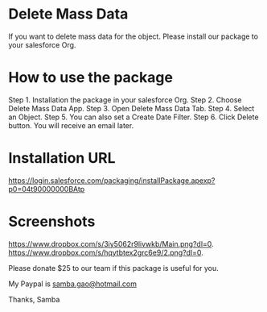 # Delete Mass Data
 If you want to delete mass data for the object. Please install our package to your salesforce Org.
 
# How to use the package
 Step 1. Installation the package in your salesforce Org. 
 Step 2. Choose Delete Mass Data App. 
 Step 3. Open Delete Mass Data Tab. 
 Step 4. Select an Object. 
 Step 5. You can also set a Create Date Filter. 
 Step 6. Click Delete button. You will receive an email later.

# Installation URL
 https://login.salesforce.com/packaging/installPackage.apexp?p0=04t90000000BAtp

# Screenshots
 https://www.dropbox.com/s/3iy5062r9livwkb/Main.png?dl=0.
 https://www.dropbox.com/s/hqytbtex2grc6e9/2.png?dl=0.

 Please donate $25 to our team if this package is useful for you.

 My Paypal is samba.gao@hotmail.com

 Thanks,
 Samba
